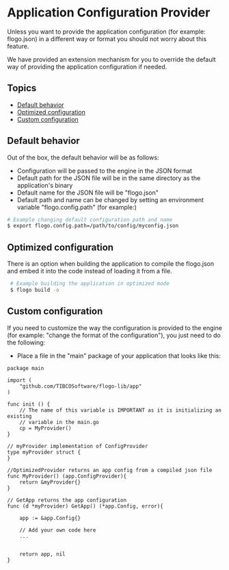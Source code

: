 # Application Configuration Provider

Unless you want to provide the application configuration (for example: flogo.json) in a different way or format you should not worry about this feature.

We have provided an extension mechanism for you to override the default way of providing the application configuration if needed.

## Topics
* [Default behavior](#default-behavior)
* [Optimized configuration](#optimized-configuration)
* [Custom configuration](#custom-configuration)

## Default behavior

Out of the box, the default behavior will be as follows:

* Configuration will be passed to the engine in the JSON format
* Default path for the JSON file will be in the same directory as the application's binary
* Default name for the JSON file will be "flogo.json"
* Default path and name can be changed by setting an environment variable "flogo.config.path" (for example:)

```bash
# Example changing default configuration path and name
$ export flogo.config.path=/path/to/config/myconfig.json
```

## Optimized configuration

There is an option when building the application to compile the flogo.json and embed it into the code instead of loading it from a file.
```bash
 # Example building the application in optimized mode
 $ flogo build -o
```

## Custom configuration

If you need to customize the way the configuration is provided to the engine (for example: "change the format of the configuration"), you just need to do the following:
* Place a file in the "main" package of your application that looks like this:
```
package main

import (
	"github.com/TIBCOSoftware/flogo-lib/app"
)

func init () {
    // The name of this variable is IMPORTANT as it is initializing an existing 
    // variable in the main.go
	cp = MyProvider()
}

// myProvider implementation of ConfigProvider
type myProvider struct {
}

//OptimizedProvider returns an app config from a compiled json file
func MyProvider() (app.ConfigProvider){
	return &myProvider{}
}

// GetApp returns the app configuration
func (d *myProvider) GetApp() (*app.Config, error){

	app := &app.Config{}
	
	// Add your own code here
	...
	
	
	return app, nil
}
```
